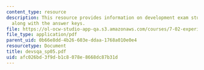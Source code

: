 ```yaml
---
content_type: resource
description: This resource provides information on development exam study questions
  along with the answer keys.
file: https://ol-ocw-studio-app-qa.s3.amazonaws.com/courses/7-02-experimental-biology-communication-spring-2005/afc026bd3f9db1c8078e8668dc87b31d_devsqa_sp05.pdf
file_type: application/pdf
parent_uid: 0b66e8dd-4b26-603e-ddaa-1768a010e0e4
resourcetype: Document
title: devsqa_sp05.pdf
uid: afc026bd-3f9d-b1c8-078e-8668dc87b31d
---
```

